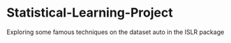 # Statistical-Learning-Project
Exploring some famous techniques on the dataset auto in the ISLR package
